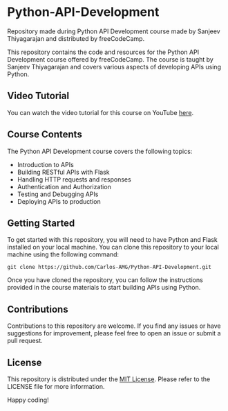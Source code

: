 # Python-API-Development

Repository made during Python API Development course made by Sanjeev Thiyagarajan and distributed by freeCodeCamp.

This repository contains the code and resources for the Python API Development course offered by freeCodeCamp. The course is taught by Sanjeev Thiyagarajan and covers various aspects of developing APIs using Python.

## Video Tutorial

You can watch the video tutorial for this course on YouTube [here](https://youtu.be/0sOvCWFmrtA).

## Course Contents

The Python API Development course covers the following topics:

- Introduction to APIs
- Building RESTful APIs with Flask
- Handling HTTP requests and responses
- Authentication and Authorization
- Testing and Debugging APIs
- Deploying APIs to production

## Getting Started

To get started with this repository, you will need to have Python and Flask installed on your local machine. You can clone this repository to your local machine using the following command:

```git clone https://github.com/Carlos-AMG/Python-API-Development.git```

Once you have cloned the repository, you can follow the instructions provided in the course materials to start building APIs using Python.

## Contributions

Contributions to this repository are welcome. If you find any issues or have suggestions for improvement, please feel free to open an issue or submit a pull request.

## License

This repository is distributed under the [MIT License](LICENSE). Please refer to the LICENSE file for more information.

Happy coding!
